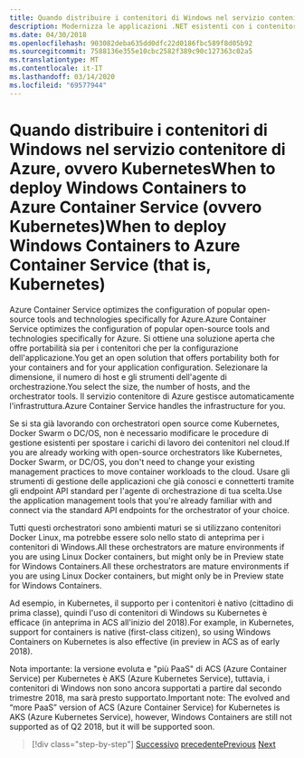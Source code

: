 ```yaml
---
title: Quando distribuire i contenitori di Windows nel servizio contenitore di Azure, ovvero KubernetesWhen to deploy Windows Containers to Azure Container Service (ovvero Kubernetes)
description: Modernizza le applicazioni .NET esistenti con i contenitori di Azure Cloud e Windows . Quando distribuire i contenitori di Windows nel servizio contenitore di Azure, ovvero KubernetesWhen to deploy Windows Containers to Azure Container Service (ovvero Kubernetes)
ms.date: 04/30/2018
ms.openlocfilehash: 903082deba635dd0dfc22d0186fbc589f8d05b92
ms.sourcegitcommit: 7588136e355e10cbc2582f389c90c127363c02a5
ms.translationtype: MT
ms.contentlocale: it-IT
ms.lasthandoff: 03/14/2020
ms.locfileid: "69577944"
---
```

# <a name="when-to-deploy-windows-containers-to-azure-container-service-that-is-kubernetes"></a><span data-ttu-id="71fb4-103">Quando distribuire i contenitori di Windows nel servizio contenitore di Azure, ovvero KubernetesWhen to deploy Windows Containers to Azure Container Service (ovvero Kubernetes)</span><span class="sxs-lookup"><span data-stu-id="71fb4-103">When to deploy Windows Containers to Azure Container Service (that is, Kubernetes)</span></span>

<span data-ttu-id="71fb4-104">Azure Container Service optimizes the configuration of popular open-source tools and technologies specifically for Azure.</span><span class="sxs-lookup"><span data-stu-id="71fb4-104">Azure Container Service optimizes the configuration of popular open-source tools and technologies specifically for Azure.</span></span> <span data-ttu-id="71fb4-105">Si ottiene una soluzione aperta che offre portabilità sia per i contenitori che per la configurazione dell'applicazione.</span><span class="sxs-lookup"><span data-stu-id="71fb4-105">You get an open solution that offers portability both for your containers and for your application configuration.</span></span> <span data-ttu-id="71fb4-106">Selezionare la dimensione, il numero di host e gli strumenti dell'agente di orchestrazione.</span><span class="sxs-lookup"><span data-stu-id="71fb4-106">You select the size, the number of hosts, and the orchestrator tools.</span></span> <span data-ttu-id="71fb4-107">Il servizio contenitore di Azure gestisce automaticamente l'infrastruttura.</span><span class="sxs-lookup"><span data-stu-id="71fb4-107">Azure Container Service handles the infrastructure for you.</span></span>

<span data-ttu-id="71fb4-108">Se si sta già lavorando con orchestratori open source come Kubernetes, Docker Swarm o DC/OS, non è necessario modificare le procedure di gestione esistenti per spostare i carichi di lavoro dei contenitori nel cloud.</span><span class="sxs-lookup"><span data-stu-id="71fb4-108">If you are already working with open-source orchestrators like Kubernetes, Docker Swarm, or DC/OS, you don't need to change your existing management practices to move container workloads to the cloud.</span></span> <span data-ttu-id="71fb4-109">Usare gli strumenti di gestione delle applicazioni che già conosci e connetterti tramite gli endpoint API standard per l'agente di orchestrazione di tua scelta.</span><span class="sxs-lookup"><span data-stu-id="71fb4-109">Use the application management tools that you're already familiar with and connect via the standard API endpoints for the orchestrator of your choice.</span></span>

<span data-ttu-id="71fb4-110">Tutti questi orchestratori sono ambienti maturi se si utilizzano contenitori Docker Linux, ma potrebbe essere solo nello stato di anteprima per i contenitori di Windows.All these orchestrators are mature environments if you are using Linux Docker containers, but might only be in Preview state for Windows Containers.</span><span class="sxs-lookup"><span data-stu-id="71fb4-110">All these orchestrators are mature environments if you are using Linux Docker containers, but might only be in Preview state for Windows Containers.</span></span>

<span data-ttu-id="71fb4-111">Ad esempio, in Kubernetes, il supporto per i contenitori è nativo (cittadino di prima classe), quindi l'uso di contenitori di Windows su Kubernetes è efficace (in anteprima in ACS all'inizio del 2018).</span><span class="sxs-lookup"><span data-stu-id="71fb4-111">For example, in Kubernetes, support for containers is native (first-class citizen), so using Windows Containers on Kubernetes is also effective (in preview in ACS as of early 2018).</span></span>

<span data-ttu-id="71fb4-112">Nota importante: la versione evoluta e "più PaaS" di ACS (Azure Container Service) per Kubernetes è AKS (Azure Kubernetes Service), tuttavia, i contenitori di Windows non sono ancora supportati a partire dal secondo trimestre 2018, ma sarà presto supportato.</span><span class="sxs-lookup"><span data-stu-id="71fb4-112">Important note: The evolved and “more PaaS” version of ACS (Azure Container Service) for Kubernetes is AKS (Azure Kubernetes Service), however, Windows Containers are still not supported as of Q2 2018, but it will be supported soon.</span></span>

>[!div class="step-by-step"]
><span data-ttu-id="71fb4-113">[Successivo](when-to-deploy-windows-containers-to-azure-container-instances-ACI.md)
>[precedente](choosing-azure-compute-options-for-container-based-applications.md)</span><span class="sxs-lookup"><span data-stu-id="71fb4-113">[Previous](when-to-deploy-windows-containers-to-azure-container-instances-ACI.md)
[Next](choosing-azure-compute-options-for-container-based-applications.md)</span></span>
